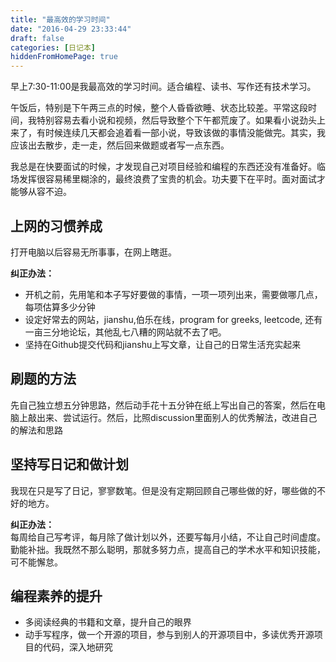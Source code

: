 ```yaml
---
title: "最高效的学习时间"
date: "2016-04-29 23:33:44"
draft: false
categories: [日记本]
hiddenFromHomePage: true
---
```

早上7:30-11:00是我最高效的学习时间。适合编程、读书、写作还有技术学习。

午饭后，特别是下午两三点的时候，整个人昏昏欲睡、状态比较差。平常这段时间，我特别容易去看小说和视频，然后导致整个下午都荒废了。如果看小说劲头上来了，有时候连续几天都会追着看一部小说，导致该做的事情没能做完。其实，我应该出去散步，走一走，然后回来做题或者写一点东西。  

我总是在快要面试的时候，才发现自己对项目经验和编程的东西还没有准备好。临场发挥很容易稀里糊涂的，最终浪费了宝贵的机会。功夫要下在平时。面对面试才能够从容不迫。

上网的习惯养成  
--------------
打开电脑以后容易无所事事，在网上瞎逛。

**纠正办法：**   
- 开机之前，先用笔和本子写好要做的事情，一项一项列出来，需要做哪几点，每项估算多少分钟	
- 设定好常去的网站，jianshu,伯乐在线，program for greeks,  leetcode, 还有一亩三分地论坛，其他乱七八糟的网站就不去了吧。  
- 坚持在Github提交代码和jianshu上写文章，让自己的日常生活充实起来

刷题的方法  
-----------------
先自己独立想五分钟思路，然后动手花十五分钟在纸上写出自己的答案，然后在电脑上敲出来、尝试运行。然后，比照discussion里面别人的优秀解法，改进自己的解法和思路  

坚持写日记和做计划  
------------------
我现在只是写了日记，寥寥数笔。但是没有定期回顾自己哪些做的好，哪些做的不好的地方。

**纠正办法：**  
每周给自己写考评，每月除了做计划以外，还要写每月小结，不让自己时间虚度。勤能补拙。我既然不那么聪明，那就多努力点，提高自己的学术水平和知识技能，可不能懈怠。  

编程素养的提升  
--------------
- 多阅读经典的书籍和文章，提升自己的眼界
- 动手写程序，做一个开源的项目，参与到别人的开源项目中，多读优秀开源项目的代码，深入地研究

